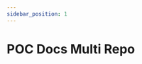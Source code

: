 ```yaml
---
sidebar_position: 1
---
```


# POC Docs Multi Repo

```java {1,8-9} file=../demo-guide-doc/src/main/java/br/com/cardoso/controller/PersonController.java#L12-L21
```